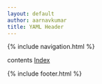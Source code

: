 ```yaml
---
layout: default
author: aarnavkumar
title: YAML Header
---
```


{% include navigation.html %}

contents
[Index](index.md)

{% include footer.html %}
